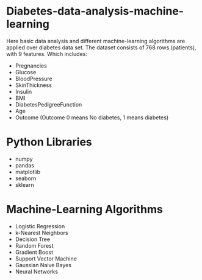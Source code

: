# Diabetes-data-analysis-machine-learning

Here basic data analysis and different machine-learning algorithms are applied over diabetes data set.
The dataset consists of 768 rows (patients), with 9 features. Which includes:
* Pregnancies
* Glucose
* BloodPressure
* SkinThickness
* Insulin
* BMI
* DiabetesPedigreeFunction
* Age
* Outcome (Outcome 0 means No diabetes, 1 means diabetes)

# Python Libraries
* numpy
* pandas
* matplotlib
* seaborn
* sklearn

# Machine-Learning Algorithms
* Logistic Regression
* k-Nearest Neighbors
* Decision Tree
* Random Forest
* Gradient Boost
* Support Vector Machine
* Gaussian Naive Bayes
* Neural Networks
